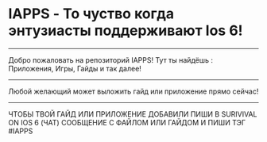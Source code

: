 # IAPPS - То чуство когда энтузиасты поддерживают Ios 6!
************
Добро пожаловать на репозиторий IAPPS! Тут ты найдёшь :
Приложения, Игры, Гайды и так далее!
************
Любой желающий может выложить гайд или приложение прямо сейчас!
************
ЧТОБЫ ТВОЙ ГАЙД ИЛИ ПРИЛОЖЕНИЕ ДОБАВИЛИ ПИШИ В SURIVIVAL ON IOS 6 (ЧАТ) СООБЩЕНИЕ 
С ФАЙЛОМ ИЛИ ГАЙДОМ И ПИШИ ТЭГ #IAPPS
